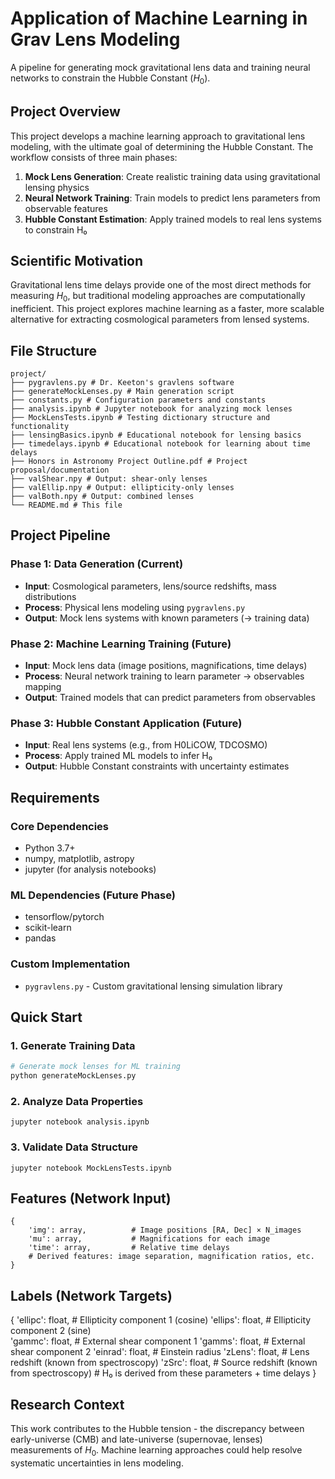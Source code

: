 # Application of Machine Learning in Grav Lens Modeling

A pipeline for generating mock gravitational lens data and training neural networks to constrain the Hubble Constant ($H_0$).

## Project Overview

This project develops a machine learning approach to gravitational lens modeling, with the ultimate goal of determining the Hubble Constant. The workflow consists of three main phases:

1. **Mock Lens Generation**: Create realistic training data using gravitational lensing physics
2. **Neural Network Training**: Train models to predict lens parameters from observable features
3. **Hubble Constant Estimation**: Apply trained models to real lens systems to constrain H₀

## Scientific Motivation

Gravitational lens time delays provide one of the most direct methods for measuring $H_0$, but traditional modeling approaches are computationally inefficient. This project explores machine learning as a faster, more scalable alternative for extracting cosmological parameters from lensed systems.

## File Structure
```
project/
├── pygravlens.py # Dr. Keeton's gravlens software
├── generateMockLenses.py # Main generation script
├── constants.py # Configuration parameters and constants
├── analysis.ipynb # Jupyter notebook for analyzing mock lenses
├── MockLensTests.ipynb # Testing dictionary structure and functionality
├── lensingBasics.ipynb # Educational notebook for lensing basics
├── timedelays.ipynb # Educational notebook for learning about time delays 
├── Honors in Astronomy Project Outline.pdf # Project proposal/documentation
├── valShear.npy # Output: shear-only lenses
├── valEllip.npy # Output: ellipticity-only lenses
├── valBoth.npy # Output: combined lenses
└── README.md # This file
```

## Project Pipeline

### Phase 1: Data Generation (Current)
- **Input**: Cosmological parameters, lens/source redshifts, mass distributions
- **Process**: Physical lens modeling using `pygravlens.py`
- **Output**: Mock lens systems with known parameters (→ training data)

### Phase 2: Machine Learning Training (Future)
- **Input**: Mock lens data (image positions, magnifications, time delays)
- **Process**: Neural network training to learn parameter → observables mapping
- **Output**: Trained models that can predict parameters from observables

### Phase 3: Hubble Constant Application (Future)
- **Input**: Real lens systems (e.g., from H0LiCOW, TDCOSMO)
- **Process**: Apply trained ML models to infer H₀
- **Output**: Hubble Constant constraints with uncertainty estimates

## Requirements

### Core Dependencies
- Python 3.7+
- numpy, matplotlib, astropy
- jupyter (for analysis notebooks)

### ML Dependencies (Future Phase)
- tensorflow/pytorch
- scikit-learn
- pandas

### Custom Implementation
- `pygravlens.py` - Custom gravitational lensing simulation library

## Quick Start

### 1. Generate Training Data
```bash
# Generate mock lenses for ML training
python generateMockLenses.py
```

### 2. Analyze Data Properties
```
jupyter notebook analysis.ipynb
```

### 3. Validate Data Structure
```
jupyter notebook MockLensTests.ipynb
```

## Features (Network Input)
```
{
    'img': array,          # Image positions [RA, Dec] × N_images
    'mu': array,           # Magnifications for each image
    'time': array,         # Relative time delays
    # Derived features: image separation, magnification ratios, etc.
}
```

## Labels (Network Targets)
{
    'ellipc': float,       # Ellipticity component 1 (cosine)
    'ellips': float,       # Ellipticity component 2 (sine)  
    'gammc': float,        # External shear component 1
    'gamms': float,        # External shear component 2
    'einrad': float,       # Einstein radius
    'zLens': float,        # Lens redshift (known from spectroscopy)
    'zSrc': float,         # Source redshift (known from spectroscopy)
    # H₀ is derived from these parameters + time delays
}

## Research Context
This work contributes to the Hubble tension - the discrepancy between early-universe (CMB) and late-universe (supernovae, lenses) measurements of $H_0$. Machine learning approaches could help resolve systematic uncertainties in lens modeling.
